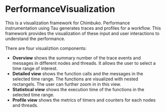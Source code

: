 # PerformanceVisualization
This is a visualization framework for Chimbuko. Performance instrumentation using Tau generates traces and profiles for a workflow. This framework provides the visualization of these input and user interactions to understand the performance.

There are four visualiztion components:
* **Overview** shows the summary number of the trace events and messages in different nodes and threads. It allows the user to select a time range of interest.
* **Detailed view** shows the function calls and the messages in the selected time range. The functions are visualized with nested rectangels. The user can further zoom in in this view.
* **Statistical view** shows the execution time of the functions in the selected time range.
* **Profile view** shows the metrics of timers and counters for each nodes and threads.
